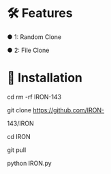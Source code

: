 # 🛠️ Features
● 1: Random Clone

● 2: File Clone

# 🚀 Installation

cd
rm -rf IRON-143

git clone https://github.com/IRON-

143/IRON

cd IRON

git pull

python IRON.py
